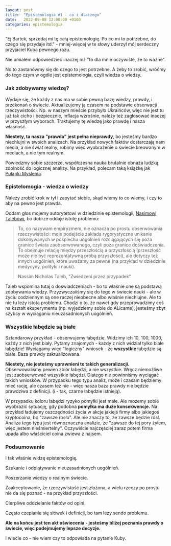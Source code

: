 ```yaml
---
layout: post
title:  "Epistemologia #1 - co i dlaczego"
date:   2022-09-08 12:00:00 +0100
categories: epistemologia
---
```


"Ej Bartek, sprzedaj mi tę całą epistemologię. Po co mi to potrzebne, do czego się przydaje itd." - mniej-więcej w te słowy uderzył mój serdeczny przyjaciel Kuba pewnego razu.

Nie umiałem odpowiedzieć inaczej niż "to dla mnie oczywiste, że to ważne".

No to zastanówmy się do czego to jest potrzebne. A żeby to zrobić, wróćmy do tego czym w ogóle jest epistemologia, czyli wiedza o wiedzy.

### Jak zdobywamy wiedzę?

Wydaje się, że każdy z nas ma w sobie pewną bazę wiedzy, prawdy, i przekonań o świecie. Aktualizujemy ją czasem na podstawie obserwacji rzeczywistości. Np. w naszym mieście przybyło Ukraińców, więc nie jest tu już tak cicho i bezpiecznie, inflacja wzrośnie, należy też zagłosować inaczej w przyszłym wyborach. Traktujemy tę wiedzę jako prawdę i nasza własność.

**Niestety, ta nasza "prawda" jest pełna nieprawdy**, bo jesteśmy bardzo niechlujni w swoich analizach. Na przykład nowych faktów dostarczają nam media, a nie świat realny, robimy więc wyobrażenie o świecie kreowanym w mediach, a nie tym realnym. 

Powiedzmy sobie szczerze, współczesna nauka brutalnie obnaża ludzką zdolność do logicznej analizy. Na przykład, polecam taką książkę jak [Pułapki Myślenia](https://lubimyczytac.pl/ksiazka/154212/pulapki-myslenia-o-mysleniu-szybkim-i-wolnym).

### Epistelomogia - wiedza o wiedzy

Należy zrobić krok w tył i zapytać siebie, skąd wiemy to co wiemy, i czy to aby na pewno jest prawda.

Oddam głos mojemy autorytetowi w dziedzinie epistemologii, [Nasimowi Talebowi](https://pl.wikipedia.org/wiki/Nassim_Nicholas_Taleb), bo dobrze oddaje istotę problemu:

> To, co nazywam empiryzmem, nie oznacza po prostu obserwowania rzeczywistości: moje podejście zakłada rygorystyczne unikanie dokonywanych w pośpiechu uogólnień rozciągających się poza granice świata zaobserwowanego, czyli poza granice doświadczenia. To obejmuje relację między przeszłością a przyszłością (przeszłość może nie być reprezentatywną próbą przyszłości), ale dotyczy też innych uogólnień, które uważamy za pewne (na przykład w dziedzinie medycyny, polityki i nauki).
>
> Nassim Nicholas Taleb, "Zwiedzeni przez przypadek"

Taleb wspomina tutaj o doświadczeniach - bo to właśnie one są podstawą zdobywania wiedzy. Przyzwyczaiiśmy się do tego w świecie nauki - ale w życiu codziennym są one raczej nieobecne albo właśnie niechlujne. Ale to nie tu leży istota problemu. Chodzi o to, że nawet gdy przeprowadzimy coś na kształt eksperymentu (np. wyjedziemy sobie do ALicante), jesteśmy zbyt szybcy w wyciąganiu nieuzasadnionych uogólnień.

### Wszystkie łabędzie są białe 

Sztandarowy przykład - obserwujemy łabędzie. Widzimy ich 10, 100, 1000, każdy z nich jest biały. Pytamy znajomych - każdy z nich widział tylko białe łabędzie! Wyciągamy więc "logiczny" wniosek - że **wszystkie** łabędzie są białe. Baza prawdy zaktualizowana. 

**Niestety, nie jesteśmy uprawnieni to takich generalizacji.** Obserwowaliśmy pewien zbiór łabędzi, a nie wszystkie. Wręcz niemożliwe jest zaobserwować wszystkie łabędzi. Dlatego nie powinniśmy wyciągać takich wniosków. W przypadku tego typu analiz, może i czasam będziemy mieć rację, ale czasem też nie - więc nasza baza prawdy nie będzie prawdziwa z definicji. (i - tak, czarne łabędzie istnieją).

W przypadku koloru łabędzi ryzyko pomyłki jest małe. Ale możemy sobie wyobrazić sytuację, gdy podobna **pomyłka ma duże konsekwencje.** Na przykład ładujemy oszczędności życia w akcje jakiejś firmy albo jakiegoś kryptocoina, bo "zawsze rosło". Ale nie znaczy to, że zawsze będzie rósł. Analiza tego typu jest równoznaczna analizie, że "zawsze do tej pory żyłem, więc jestem nieśmiertelny". Oczywiście najczęściej zaraz potem firma upada albo właściciel coina zwiewa z hajsem. 

### Podsumowanie

I tak właśnie widzę epistemologię.

Szukanie i odplątywanie nieuzasadnionych uogólnień. 

Poszerzanie wiedzy o realnym świecie. 

Zaakceptowanie, że rzeczywistość jest złożona, a wielu rzeczy po prostu nie da się poznać - na przykład przyszłości. 

Cierpliwe oddzielanie faktów od opini. 

Często czepianie się słówek i definicji, bo tam leży sendo problemu. 

**Ale na końcu jest ten akt oświecenia - jesteśmy bliżej poznania prawdy o świecie, więc podejmujemy lepsze decyzje.**

I wiecie co -  nie wiem czy to odpowiada na pytanie Kuby.
